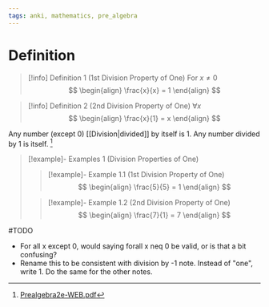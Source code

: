 ```yaml
---
tags: anki, mathematics, pre_algebra
---
```


# Definition

> [!info] Definition 1 (1st Division Property of One)
> For $x \neq 0$
> $$
> \begin{align}
> \frac{x}{x} = 1
> \end{align}
> $$

> [!info] Definition 2 (2nd Division Property of One)
> $\forall x$
> $$
> \begin{align}
> \frac{x}{1} = x
> \end{align}
> $$

Any number (except $0$) [[Division|divided]] by itself is $1$. Any number divided by $1$ is itself. [^1]

> [!example]- Examples 1 (Division Properties of One)
> > [!example]- Example 1.1 (1st Division Property of One)
> > $$
> > \begin{align}
> > \frac{5}{5} = 1
> > \end{align}
> > $$
> 
> > [!example]- Example 1.2 (2nd Division Property of One)
> > $$
> > \begin{align}
> > \frac{7}{1} = 7
> > \end{align}
> > $$

#TODO

- For all x except 0, would saying forall x neq 0 be valid, or is that a bit confusing?
- Rename this to be consistent with division by -1 note. Instead of "one", write 1. Do the same for the other notes.

[^1]: [Prealgebra2e-WEB.pdf](zotero://open-pdf/library/items/W4QW2QZI?page=84)